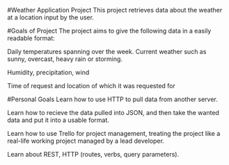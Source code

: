 #Weather Application Project
This project retrieves data about the weather at a location input by the user.

#Goals of Project
The project aims to give the following data in a easily readable format:

Daily temperatures spanning over the week.
Current weather such as sunny, overcast, heavy rain or storming.

Humidity, precipitation, wind

Time of request and location of which it was requested for

#Personal Goals
Learn how to use HTTP to pull data from another server.

Learn how to recieve the data pulled into JSON, and then take the wanted data and put it into a usable format.

Learn how to use Trello for project management, treating the project like a real-life working project managed by a lead developer.

Learn about REST, HTTP (routes, verbs, query parameters).

